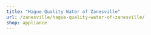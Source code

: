 ```yaml
---
title: "Hague Quality Water of Zanesville"
url: /zanesville/hague-quality-water-of-zanesville/
shop: appliance
---
```

